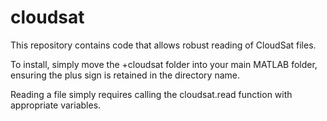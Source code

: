 cloudsat
==============
This repository contains code that allows robust reading of CloudSat files.

To install, simply move the +cloudsat folder into your main MATLAB folder, ensuring the plus sign is retained in the directory name.

Reading a file simply requires calling the cloudsat.read function with appropriate variables.
